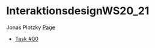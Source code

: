 # InteraktionsdesignWS20_21
Jonas Plotzky
[Page](https://plojo.github.io/InteraktionsdesignWS20_21/index.html)
* [Task #00](https://plojo.github.io/InteraktionsdesignWS20_21/Task00/index.html)